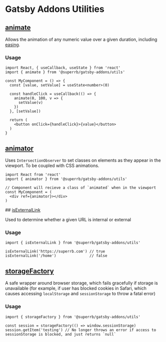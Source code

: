 # Gatsby Addons Utilities

## [animate](./animate.ts)

Allows the animation of any numeric value over a given duration, including [easing](./easing-functions.ts).

### Usage

```tsx
import React, { useCallback, useState } from 'react'
import { animate } from '@superrb/gatsby-addons/utils'

const MyComponent = () => {
  const [value, setValue] = useState<number>(0)

  const handleClick = useCallback(() => {
    animate(0, 100, v => {
      setValue(v)
    })
  }, [setValue])

  return (
    <button onClick={handleClick}>{value}</button>
  )
}
```

## [animator](./animator.ts)

Uses `IntersectionObserver` to set classes on elements as they appear in the viewport. To be coupled with CSS animations.

```tsx
import React from 'react'
import { animator } from '@superrb/gatsby-addons/utils'

// Component will recieve a class of `animated` when in the viewport
const MyComponent = (
  <div ref={animator}></div>
)
```

## [isExternalLink](./is-external-link.ts)

Used to determine whether a given URL is internal or external

### Usage

```tsx
import { isExternalLink } from '@superrb/gatsby-addons/utils'

isExternalLink('https://superrb.com') // true
isExternalLink('/home')               // false
```

## [storageFactory](./storage-factory.ts)

A safe wrapper around browser storage, which fails gracefully if storage is unavailable (for example, if user has blocked cookies in Safari, which causes accessing `localStorage` and `sessionStorage` to throw a fatal error)

### Usage

```tsx
import { storageFactory } from '@superrb/gatsby-addons/utils'

const session = storageFactory(() => window.sessionStorage)
session.getItem('testing') // No longer throws an error if access to sessionStorage is blocked, and just returns `null`
```